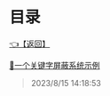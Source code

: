 # 目录  


[👈【返回】](/--目录--/Unity笔记/000一些功能示例000/--目录--000一些功能示例000)  


[📜一个关键字屏蔽系统示例](/Unity笔记/000一些功能示例000/关键字屏蔽系统/一个关键字屏蔽系统示例)  







> 2023/8/15 14:18:53
